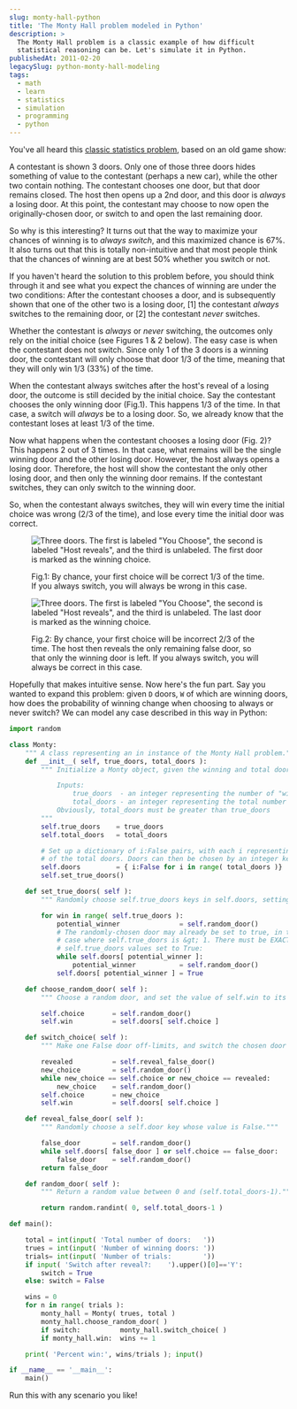 ```yaml
---
slug: monty-hall-python
title: 'The Monty Hall problem modeled in Python'
description: >
  The Monty Hall problem is a classic example of how difficult
  statistical reasoning can be. Let's simulate it in Python.
publishedAt: 2011-02-20
legacySlug: python-monty-hall-modeling
tags:
  - math
  - learn
  - statistics
  - simulation
  - programming
  - python
---
```


You've all heard this [classic statistics problem](http://en.wikipedia.org/wiki/Monty_Hall_problem), based on an old game show:

A contestant is shown 3 doors. Only one of those three doors hides something of value to the contestant (perhaps a new car), while the other two contain nothing. The contestant chooses one door, but that door remains closed. The host then opens up a 2nd door, and this door is _always_ a losing door. At this point, the contestant may choose to now open the originally-chosen door, or switch to and open the last remaining door.

So why is this interesting? It turns out that the way to maximize your chances of winning is to _always switch_, and this maximized chance is 67%. It also turns out that this is totally non-intuitive and that most people think that the chances of winning are at best 50% whether you switch or not.

If you haven't heard the solution to this problem before, you should think through it and see what you expect the chances of winning are under the two conditions: After the contestant chooses a door, and is subsequently shown that one of the other two is a losing door, [1] the contestant _always_ switches to the remaining door, or [2] the contestant _never_ switches.

Whether the contestant is _always_ or _never_ switching, the outcomes only rely on the initial choice (see Figures 1 & 2 below). The easy case is when the contestant does not switch. Since only 1 of the 3 doors is a winning door, the contestant will only choose that door 1/3 of the time, meaning that they will only win 1/3 (33%) of the time.

When the contestant always switches after the host's reveal of a losing door, the outcome is still decided by the initial choice. Say the contestant chooses the only winning door (Fig.1). This happens 1/3 of the time. In that case, a switch will _always_ be to a losing door. So, we already know that the contestant loses at least 1/3 of the time.

Now what happens when the contestant chooses a losing door (Fig. 2)? This happens 2 out of 3 times. In that case, what remains will be the single winning door and the other losing door. However, the host always opens a losing door. Therefore, the host will show the contestant the only other losing door, and then only the winning door remains. If the contestant switches, they can only switch to the winning door.

So, when the contestant always switches, they will win every time the initial choice was wrong (2/3 of the time), and lose every time the initial door was correct.

<figure>

![Three doors. The first is labeled "You Choose", the second is labeled "Host reveals", and the third is unlabeled. The first door is marked as the winning choice.](http://farm6.static.flickr.com/5171/5461662939_df69a199bc_o.png 'correct_choice')

<figcaption>

Fig.1: By chance, your first choice will be correct 1/3 of the time. If you always switch, you will always be wrong in this case.

</figcaption>

</figure>

<figure>

![Three doors. The first is labeled "You Choose", the second is labeled "Host reveals", and the third is unlabeled. The last door is marked as the winning choice.](http://farm6.static.flickr.com/5053/5462265972_1e58686950_o.png 'incorrect_choice')

<figcaption>

Fig.2: By chance, your first choice will be incorrect 2/3 of the time. The host then reveals the only remaining false door, so that only the winning door is left. If you always switch, you will always be correct in this case.

</figcaption>

</figure>

Hopefully that makes intuitive sense. Now here's the fun part. Say you wanted to expand this problem: given `D` doors, `W` of which are winning doors, how does the probability of winning change when choosing to always or never switch? We can model any case described in this way in Python:

```python
import random

class Monty:
    """ A class representing an in instance of the Monty Hall problem."""
    def __init__( self, true_doors, total_doors ):
        """ Initialize a Monty object, given the winning and total doors.

            Inputs:
                true_doors  - an integer representing the number of "winning" doors
                total_doors - an integer representing the total number of doors
            Obviously, total_doors must be greater than true_doors
        """
        self.true_doors    = true_doors
        self.total_doors   = total_doors

        # Set up a dictionary of i:False pairs, with each i representing one
        # of the total doors. Doors can then be chosen by an integer key
        self.doors         = { i:False for i in range( total_doors )}
        self.set_true_doors()

    def set_true_doors( self ):
        """ Randomly choose self.true_doors keys in self.doors, setting value to True."""

        for win in range( self.true_doors ):
            potential_winner               = self.random_door()
            # The randomly-chosen door may already be set to true, in the
            # case where self.true_doors is &gt; 1. There must be EXACTLY
            # self.true_doors values set to True:
            while self.doors[ potential_winner ]:
                potential_winner           = self.random_door()
            self.doors[ potential_winner ] = True

    def choose_random_door( self ):
        """ Choose a random door, and set the value of self.win to its value."""

        self.choice       = self.random_door()
        self.win          = self.doors[ self.choice ]

    def switch_choice( self ):
        """ Make one False door off-limits, and switch the chosen door to another."""

        revealed          = self.reveal_false_door()
        new_choice        = self.random_door()
        while new_choice == self.choice or new_choice == revealed:
            new_choice    = self.random_door()
        self.choice       = new_choice
        self.win          = self.doors[ self.choice ]

    def reveal_false_door( self ):
        """ Randomly choose a self.door key whose value is False."""

        false_door        = self.random_door()
        while self.doors[ false_door ] or self.choice == false_door:
            false_door    = self.random_door()
        return false_door

    def random_door( self ):
        """ Return a random value between 0 and (self.total_doors-1)."""

        return random.randint( 0, self.total_doors-1 )

def main():

    total = int(input( 'Total number of doors:   '))
    trues = int(input( 'Number of winning doors: '))
    trials= int(input( 'Number of trials:        '))
    if input( 'Switch after reveal?:    ').upper()[0]=='Y':
        switch = True
    else: switch = False

    wins = 0
    for n in range( trials ):
        monty_hall = Monty( trues, total )
        monty_hall.choose_random_door( )
        if switch:          monty_hall.switch_choice( )
        if monty_hall.win:  wins += 1

    print( 'Percent win:', wins/trials ); input()

if __name__ == '__main__':
    main()
```

Run this with any scenario you like!
